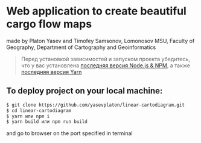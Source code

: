 # Web application to create beautiful cargo flow maps
made by Platon Yasev and Timofey Samsonov, Lomonosov MSU, Faculty of Geography, Department of Cartography and Geoinformatics

> Перед установкой зависимостей и запуском проекта убедитесь, что у вас установлена [последняя версия Node.js & NPM](https://nodejs.org/en/download/current/), а также 
[последняя версия Yarn](https://yarnpkg.com/ru/docs/install)

##  To deploy project on your local machine:
```sh
$ git clone https://github.com/yasevplaton/linear-cartodiagram.git
$ cd linear-cartodiagram
$ yarn или npm i
$ yarn build или npm run build
```
and go to browser on the port specified in terminal
